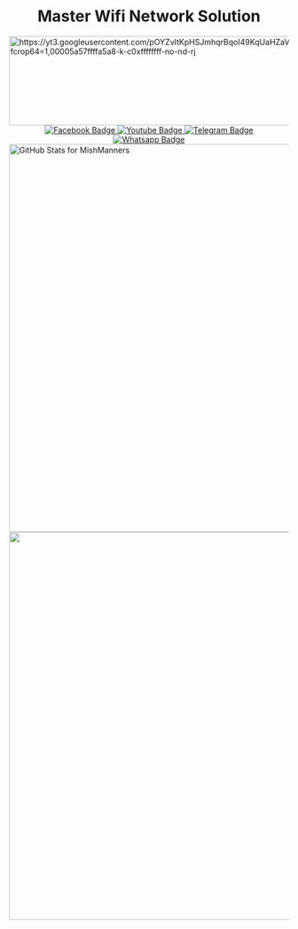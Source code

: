 <h1 align="center">Master Wifi Network Solution</h1>

<img src="https://yt3.googleusercontent.com/pOYZvItKpHSJmhqrBqoI49KqUaHZaVTi8rByrjl8dMzR3tiaO1MSEbk8RC1-IEqU5OPr7lT7LDc=w1060-fcrop64=1,00005a57ffffa5a8-k-c0xffffffff-no-nd-rj" alt="https://yt3.googleusercontent.com/pOYZvItKpHSJmhqrBqoI49KqUaHZaVTi8rByrjl8dMzR3tiaO1MSEbk8RC1-IEqU5OPr7lT7LDc=w1060-fcrop64=1,00005a57ffffa5a8-k-c0xffffffff-no-nd-rj" width="978" height="161" align="center" class="shrinkToFit">
<div id="badges" align="center">
  <a href="https://facebook.com/muhammadyusuf1992">
    <img src="https://img.shields.io/badge/Facebook-blue?style=for-the-badge&logo=facebook&logoColor=white" alt="Facebook Badge"/>
  </a>
  <a href="https://youtube.com/@masterwifinetworksolution">
    <img src="https://img.shields.io/badge/YouTube-red?style=for-the-badge&logo=youtube&logoColor=white" alt="Youtube Badge"/>
  </a>
  <a href="https://t.me/masterwifinetworksolution">
    <img src="https://img.shields.io/badge/Telegram-blue?style=for-the-badge&logo=telegram&logoColor=white" alt="Telegram Badge"/>
  </a>
  <a href="https://wa.me/6287764241047">
    <img src="https://img.shields.io/badge/Whatsapp-mediumaquamarine?style=for-the-badge&logo=whatsapp&logoColor=white" alt="Whatsapp Badge"/>
  </a>
</div>
<div align="center">
  <img src="https://komarev.com/ghpvc/?username=masterwifinetworksolution&style=flat-square&color=blue" alt=""/>
</div>
</div>

<img src="https://github-readme-stats.vercel.app/api?username=masterwifinetworksolution&&show_icons=true&include_all_commits=true&count_private=true&theme=jolly&layout=compact" alt="GitHub Stats for MishManners" width="700">

<img src="https://github-readme-streak-stats.herokuapp.com?user=masterwifinetworksolution&&theme=jolly" width="700">
